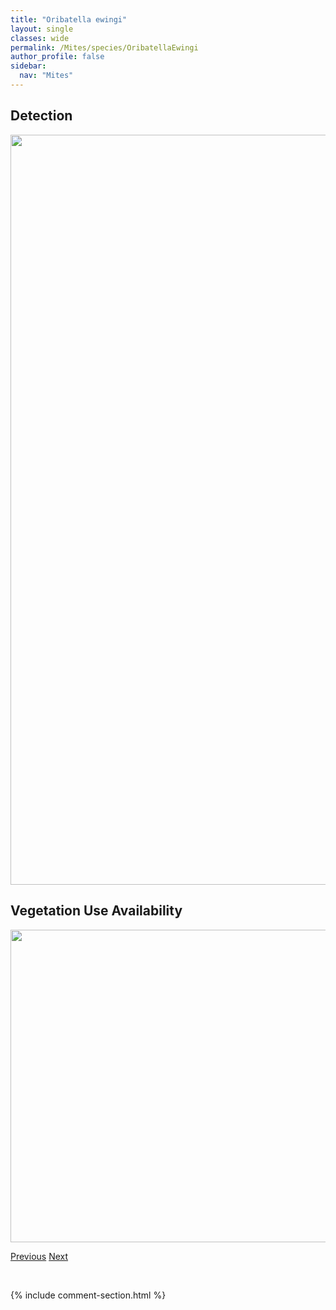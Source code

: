 ```yaml
---
title: "Oribatella ewingi"
layout: single
classes: wide
permalink: /Mites/species/OribatellaEwingi
author_profile: false
sidebar:
  nav: "Mites"
---
```


<h2>Detection</h2>

<a href="https://drive.google.com/uc?export=view&id=1O6HV0HyYcfWVeCVg_p-F-fOQl763SMIF">
<img src="https://drive.google.com/uc?export=view&id=1O6HV0HyYcfWVeCVg_p-F-fOQl763SMIF" height = "1200" width = "800">
</a>


<h2>Vegetation Use Availability</h2>

<a href="https://drive.google.com/uc?export=view&id=1lP6UomDwc31gOrhh_wsFGGmqSlTruo6Y">
<img src="https://drive.google.com/uc?export=view&id=1lP6UomDwc31gOrhh_wsFGGmqSlTruo6Y" height = "500" width = "1000">
</a>


<a href="/DevelopmentWebsite/Mites/species/OribatellaCanadensis" class="pagination--pager" title="Oribatella canadensis">Previous</a> <a href="/DevelopmentWebsite/Mites/species/OribatellaJacoti" class="pagination--pager" title="Oribatella jacoti">Next</a>

<p>&nbsp;</p>

{% include comment-section.html %}
